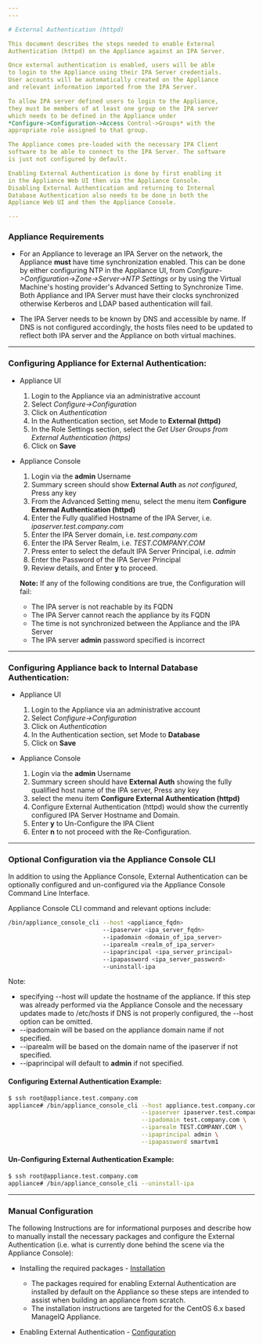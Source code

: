 ```yaml
---
---

# External Authentication (httpd)

This document describes the steps needed to enable External
Authentication (httpd) on the Appliance against an IPA Server.

Once external authentication is enabled, users will be able
to login to the Appliance using their IPA Server credentials.
User accounts will be automatically created on the Appliance
and relevant information imported from the IPA Server. 

To allow IPA server defined users to login to the Appliance,
they must be members of at least one group on the IPA server
which needs to be defined in the Appliance under
*Configure->Configuration->Access Control->Groups* with the
appropriate role assigned to that group.

The Appliance comes pre-loaded with the necessary IPA Client
software to be able to connect to the IPA Server. The software
is just not configured by default.

Enabling External Authentication is done by first enabling it
in the Appliance Web UI then via the Appliance Console.
Disabling External Authentication and returning to Internal
Database Authentication also needs to be done in both the
Appliance Web UI and then the Appliance Console.

---
```


### Appliance Requirements

* For an Appliance to leverage an IPA Server on the network,
the Appliance **must** have time synchronization enabled.
This can be done by either configuring NTP in the Appliance UI,
from *Configure->Configuration->Zone->Server->NTP Settings* or by using
the Virtual Machine's hosting provider's Advanced Setting
to Synchronize Time. Both Appliance and IPA Server must have
their clocks synchronized otherwise Kerberos and LDAP based
authentication will fail.


* The IPA Server needs to be known by DNS and accessible by name.
If DNS is not configured accordingly, the hosts files need to be
updated to reflect both IPA server and the Appliance on
both virtual machines.

---

### Configuring Appliance for External Authentication:

* Appliance UI
    1. Login to the Appliance via an administrative account
    2. Select *Configure->Configuration*
    3. Click on *Authentication*
    4. In the Authentication section, set Mode to **External (httpd)**
    5. In the Role Settings section, select the *Get User Groups from
External Authentication (https)*
    6. Click on **Save**


* Appliance Console
    1. Login via the **admin** Username
    2. Summary screen should show **External Auth** as *not configured*,
Press any key
    3. From the Advanced Setting menu, select the menu item
**Configure External Authentication (httpd)**
    4. Enter the Fully qualified Hostname of the IPA Server,
i.e. *ipaserver.test.company.com*
    5. Enter the IPA Server domain, i.e. *test.company.com*
    6. Enter the IPA Server Realm, i.e. *TEST.COMPANY.COM*
    7. Press enter to select the default IPA Server Principal, i.e. *admin*
    8. Enter the Password of the IPA Server Principal
    9. Review details, and Enter **y** to proceed.

  **Note:** If any of the following conditions are true, the Configuration will fail:

  * The IPA server is not reachable by its FQDN
  * The IPA Server cannot reach the appliance by its FQDN
  * The time is not synchronized between the Appliance and the IPA Server
  * The IPA server **admin** password specified is incorrect

---

### Configuring Appliance back to Internal Database Authentication:

* Appliance UI
    1. Login to the Appliance via an administrative account
    2. Select *Configure->Configuration*
    3. Click on *Authentication*
    4. In the Authentication section, set Mode to **Database**
    5. Click on **Save**


* Appliance Console
    1. Login via the **admin** Username
    2. Summary screen should have **External Auth** showing the fully qualified
host name of the IPA server, Press any key
    3. select the menu item **Configure External Authentication (httpd)**
    4. Configure External Authentication (httpd) would show the currently
configured IPA Server Hostname and Domain.
    5. Enter **y** to Un-Configure the IPA Client
    6. Enter **n** to not proceed with the Re-Configuration.

---

### Optional Configuration via the Appliance Console CLI

In addition to using the Appliance Console, External Authentication can be
optionally configured and un-configured via the Appliance Console Command Line Interface.

Appliance Console CLI command and relevant options include:

```sh
/bin/appliance_console_cli --host <appliance_fqdn>
                           --ipaserver <ipa_server_fqdn>
                           --ipadomain <domain_of_ipa_server>
                           --iparealm <realm_of_ipa_server>
                           --ipaprincipal <ipa_server_principal>
                           --ipapassword <ipa_server_password>
                           --uninstall-ipa
```

Note:

* specifying \-\-host will update the hostname of the appliance. If this
step was already performed via the Appliance Console and the necessary updates
made to /etc/hosts if DNS is not properly configured, the \-\-host option
can be omitted.
* \-\-ipadomain will be based on the appliance domain name if not specified.
* \-\-iparealm will be based on the domain name of the ipaserver if not specified.
* \-\-ipaprincipal will default to **admin** if not specified.

#### Configuring External Authentication Example:

```sh
$ ssh root@appliance.test.company.com
appliance# /bin/appliance_console_cli --host appliance.test.company.com \
                                      --ipaserver ipaserver.test.company.com \
                                      --ipadomain test.company.com \
                                      --iparealm TEST.COMPANY.COM \
                                      --ipaprincipal admin \
                                      --ipapassword smartvm1
```

#### Un-Configuring External Authentication Example:

```sh
$ ssh root@appliance.test.company.com
appliance# /bin/appliance_console_cli --uninstall-ipa
```

---

### Manual Configuration

The following Instructions are for informational purposes and describe how to manually install the
necessary packages and configure the External Authentication (i.e. what is currently done behind
the scene via the Appliance Console):

* Installing the required packages - [Installation](./external_auth/installation.md)
    * The packages required for enabling External Authentication are
installed by default on the Appliance so these steps are intended
to assist when building an appliance from scratch.
    * The installation instructions are targeted for the CentOS 6.x
based ManageIQ Appliance.


* Enabling External Authentication - [Configuration](./external_auth/configuration.md)
